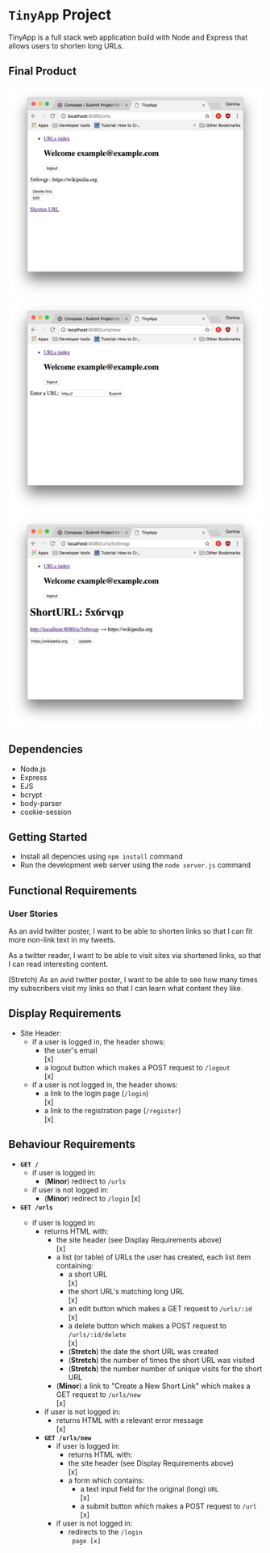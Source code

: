 # <code>TinyApp</code> Project

TinyApp is a full stack web application build with Node and Express that allows users to shorten long URLs.

## Final Product

![Home screen of logged in user](./docs/urls-page.png)
![Create new short URL page](./docs/create-page.png)
![Edit existing short URL page](./docs/edit-page.png)

## Dependencies

- Node.js
- Express
- EJS
- bcrypt
- body-parser
- cookie-session

## Getting Started

- Install all depencies using `npm install` command
- Run the development web server using the `node server.js` command

## Functional Requirements

### User Stories

As an avid twitter poster,
I want to be able to shorten links
so that I can fit more non-link text in my tweets.

As a twitter reader,
I want to be able to visit sites via shortened links,
so that I can read interesting content.

(Stretch) As an avid twitter poster,
I want to be able to see how many times my subscribers visit my links
so that I can learn what content they like.

## Display Requirements

<ul>
  <li>Site Header:
    <ul>
      <li>if a user is logged in, the header shows:
        <ul>
          <li>the user's email</li> [x]
          <li>a logout button which makes a POST request to <code>/logout</code></li> [x]
        </ul>
      </li>
      <li>if a user is not logged in, the header shows:
        <ul>
          <li>a link to the login page (<code>/login</code>)</li> [x]
          <li>a link to the registration page (<code>/register</code>)</li> [x]
        </ul>
      </li>
    </ul>
  </li>
</ul>

## Behaviour Requirements

<ul>
  <li><b><code>GET /</code></b>
    <ul>
      <li>if user is logged in:
        <ul>
          <li>(<b>Minor</b>) redirect to <code>/urls</code></li>
        </ul>
      </li>
      <li>if user is not logged in:
        <ul>
          <li>(<b>Minor</b>) redirect to <code>/login</code> [x]
        </ul>
      </li>
    </ul>
  </li>
  <li><b><code>GET /urls</li></code></b>
    <ul>
      <li>if user is logged in:
        <ul>
          <li>returns HTML with:
            <ul>
              <li>the site header (see Display Requirements above)</li> [x]
              <li>a list (or table) of URLs the user has created, each list item containing:
                <ul>
                  <li>a short URL</li> [x]
                  <li>the short URL's matching long URL</li> [x]
                  <li>an edit button which makes a GET request to <code>/urls/:id</code></li> [x]
                  <li>a delete button which makes a POST request to <code>/urls/:id/delete</code></li> [x]
                  <li>(<b>Stretch</b>) the date the short URL was created</li>
                  <li>(<b>Stretch</b>) the number of times the short URL was visited</li>
                  <li>(<b>Stretch</b>) the number number of unique visits for the short URL</li>
                </ul>
              </li>
              <li>(<b>Minor</b>) a link to "Create a New Short Link" which makes a GET request to <code>/urls/new</code></li> [x]
            </ul>
            <li>if user is not logged in:
              <ul>
                <li>returns HTML with a relevant error message</li> [x]
          </li>
        </ul>
        <li><b><code>GET /urls/new</code></b>
          <ul>
            <li>if user is logged in:
              <ul>
                <li>returns HTML with:</li>
                <li>the site header (see Display Requirements above)</li> [x]
                <li>a form which contains:
                  <ul>
                    <li>a text input field for the original (long) <code>URL</code></li> [x]
                    <li>a submit button which makes a POST request to <code>/url</code></li> [x]
                  </ul>
                </li>
              </ul>
            <li>if user is not logged in:
              <ul>
                <li>redirects to the <code>/login</li> page</li> [x]
      </li>
    </ul>
  </li>
</ul>